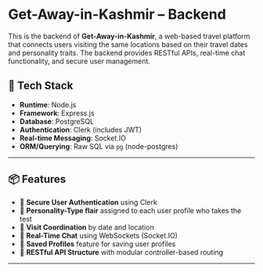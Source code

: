 # Get-Away-in-Kashmir – Backend

This is the backend of **Get-Away-in-Kashmir**, a web-based travel platform that connects users visiting the same locations based on their travel dates and personality traits. The backend provides RESTful APIs, real-time chat functionality, and secure user management.

## 🔧 Tech Stack

- **Runtime**: Node.js
- **Framework**: Express.js
- **Database**: PostgreSQL
- **Authentication**: Clerk (includes JWT)
- **Real-time Messaging**: Socket.IO
- **ORM/Querying**: Raw SQL via `pg` (node-postgres)

---

## 📦 Features

- 🔐 **Secure User Authentication** using Clerk
- 🧠 **Personality-Type flair** assigned to each user profile who takes the test
- 📅 **Visit Coordination** by date and location
- 💬 **Real-Time Chat** using WebSockets (Socket.IO)
- 📍 **Saved Profiles** feature for saving user profiles
- 🧾 **RESTful API Structure** with modular controller-based routing

---

